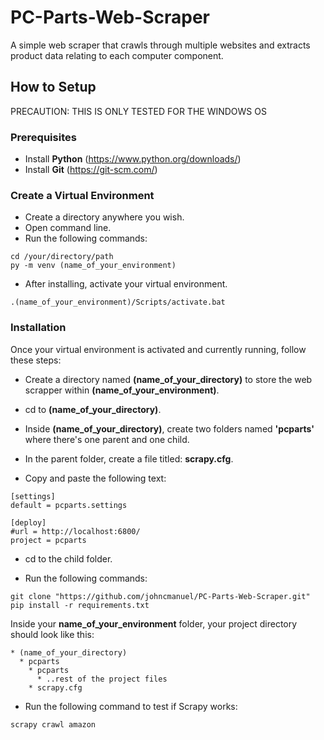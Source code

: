 # PC-Parts-Web-Scraper
A simple web scraper that crawls through multiple websites and extracts product data relating to each computer component.



## How to Setup
PRECAUTION: THIS IS ONLY TESTED FOR THE WINDOWS OS

### Prerequisites
* Install **Python** (https://www.python.org/downloads/)
* Install **Git** (https://git-scm.com/)

### Create a Virtual Environment
* Create a directory anywhere you wish.
* Open command line.
* Run the following commands:
```console
cd /your/directory/path
py -m venv (name_of_your_environment)
```

* After installing, activate your virtual environment.
```console
.(name_of_your_environment)/Scripts/activate.bat
```

### Installation
Once your virtual environment is activated and currently running, follow these steps:

* Create a directory named **(name_of_your_directory)** to store the web scrapper within **(name_of_your_environment)**.
* cd to **(name_of_your_directory)**.
* Inside **(name_of_your_directory)**, create two folders named **'pcparts'** where there's one parent and one child.
* In the parent folder, create a file titled: **scrapy.cfg**.

* Copy and paste the following text:
```
[settings]
default = pcparts.settings

[deploy]
#url = http://localhost:6800/
project = pcparts
```

* cd to the child folder.

* Run the following commands:
```console
git clone "https://github.com/johncmanuel/PC-Parts-Web-Scraper.git"
pip install -r requirements.txt
```

Inside your **name_of_your_environment** folder, your project directory should look like this:
```
* (name_of_your_directory)
  * pcparts
    * pcparts
      * ..rest of the project files
    * scrapy.cfg
```

* Run the following command to test if Scrapy works:
```console
scrapy crawl amazon
```

